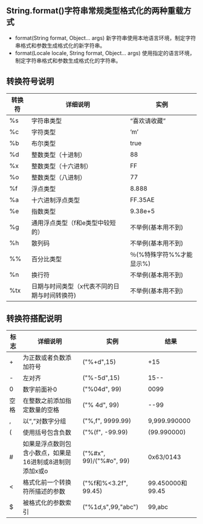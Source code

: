 ## String.format()字符串常规类型格式化的两种重载方式

- format(String format, Object… args) 新字符串使用本地语言环境，制定字符串格式和参数生成格式化的新字符串。
- format(Locale locale, String format, Object… args) 使用指定的语言环境，制定字符串格式和参数生成格式化的字符串。



## 转换符号说明

|转换符|详细说明|实例|
|------|-------|----|
|%s|字符串类型|“喜欢请收藏”|
|%c|字符类型|‘m’|
|%b|布尔类型|true|
|%d|整数类型（十进制）|88|
|%x|整数类型（十六进制）|FF|
|%o|整数类型（八进制）|77|
|%f|浮点类型|8.888|
|%a|十六进制浮点类型|FF.35AE|
|%e|指数类型|9.38e+5|
|%g|通用浮点类型（f和e类型中较短的）|	不举例(基本用不到)|
|%h|散列码|不举例(基本用不到)|
|%%|百分比类型|％(%特殊字符%%才能显示%)|
|%n|换行符|不举例(基本用不到)|
|%tx|日期与时间类型（x代表不同的日期与时间转换符)|不举例(基本用不到)|



## 转换符搭配说明

|标志|详细说明|实例|结果|
|----|-------|----|----|
|+|为正数或者负数添加符号|("%+d",15)|+15|
|-|左对齐|("%-5d",15)|15--|
|0|数字前面补0|("%04d", 99)|0099|
|空格|在整数之前添加指定数量的空格|("% 4d", 99)|--99|
|,|以“,”对数字分组|("%,f", 9999.99)|9,999.990000|
|(|使用括号包含负数|("%(f", -99.99)|(99.990000)|
|#|如果是浮点数则包含小数点，如果是16进制或8进制则添加x或o|("%#x", 99)/("%#o", 99)|0x63/0143|
|<|格式化前一个转换符所描述的参数|("%f和%<3.2f", 99.45)|99.450000和99.45|
|$|被格式化的参数索引|("%1$d,%2$s",99,"abc")|99,abc|


